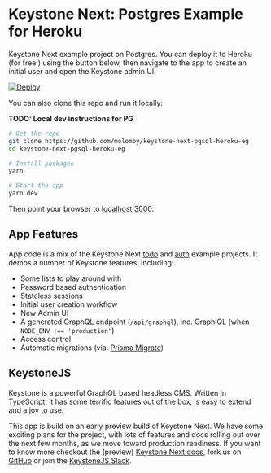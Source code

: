 # Keystone Next: Postgres Example for Heroku

Keystone Next example project on Postgres.
You can deploy it to Heroku (for free!) using the button below, then navigate to the app to create an initial user and open the Keystone admin UI.

[![Deploy](https://www.herokucdn.com/deploy/button.svg)](https://heroku.com/deploy?template=https://github.com/molomby/keystone-next-pgsql-heroku-eg)

You can also clone this repo and run it locally:

**TODO: Local dev instructions for PG**

```sh
# Get the repo
git clone https://github.com/molomby/keystone-next-pgsql-heroku-eg
cd keystone-next-pgsql-heroku-eg

# Install packages
yarn

# Start the app
yarn dev
```

Then point your browser to [localhost:3000](http://localhost:3000).

## App Features

App code is a mix of the Keystone Next
[todo](https://github.com/keystonejs/keystone/tree/master/examples/todo) and
[auth](https://github.com/keystonejs/keystone/tree/master/examples/auth) example projects.
It demos a number of Keystone features, including:

- Some lists to play around with
- Password based authentication
- Stateless sessions
- Initial user creation workflow
- New Admin UI
- A generated GraphQL endpoint (`/api/graphql`), inc. GraphiQL (when `NODE_ENV !== 'production'`)
- Access control
- Automatic migrations (via. [Prisma Migrate](https://www.prisma.io/docs/concepts/components/prisma-migrate))

## KeystoneJS

Keystone is a powerful GraphQL based headless CMS.
Written in TypeScript, it has some terrific features out of the box, is easy to extend and a joy to use.

This app is build on an early preview build of Keystone Next.
We have some exciting plans for the project, with lots of features and docs rolling out over the next few months, as we move toward production readiness.
If you want to know more
checkout the (preview) [Keystone Next docs](https://next.keystonejs.com),
fork us on [GitHub](https://github.com/keystonejs/keystone)
or join the [KeystoneJS Slack](https://keystonejs.slack.com).
